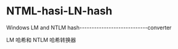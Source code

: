 # NTML-hasi-LN-hash
Windows LM and NTLM hash----------------------------converter





LM 哈希和 NTLM 哈希转换器
